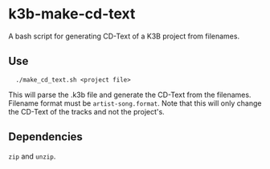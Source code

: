 # k3b-make-cd-text
A bash script for generating CD-Text of a K3B project from filenames.

## Use
```
  ./make_cd_text.sh <project file>
```
This will parse the .k3b file and generate the CD-Text from the filenames. Filename format must be `artist-song.format`. Note that this will only change the CD-Text of the tracks and not the project's.

## Dependencies
`zip` and `unzip`.

